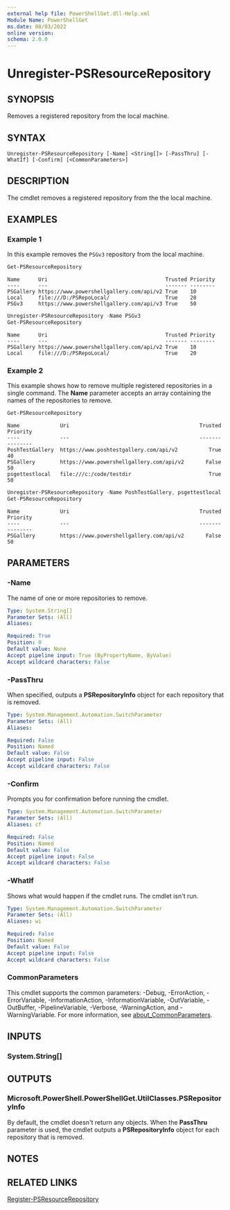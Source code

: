 ```yaml
---
external help file: PowerShellGet.dll-Help.xml
Module Name: PowerShellGet
ms.date: 08/03/2022
online version:
schema: 2.0.0
---
```


# Unregister-PSResourceRepository

## SYNOPSIS
Removes a registered repository from the local machine.

## SYNTAX

```
Unregister-PSResourceRepository [-Name] <String[]> [-PassThru] [-WhatIf] [-Confirm] [<CommonParameters>]
```

## DESCRIPTION

The cmdlet removes a registered repository from the the local machine.

## EXAMPLES

### Example 1

In this example removes the `PSGv3` repository from the local machine.

```powershell
Get-PSResourceRepository
```

```Output
Name      Uri                                      Trusted Priority
----      ---                                      ------- --------
PSGallery https://www.powershellgallery.com/api/v2 True    10
Local     file:///D:/PSRepoLocal/                  True    20
PSGv3     https://www.powershellgallery.com/api/v3 True    50
```

```powershell
Unregister-PSResourceRepository -Name PSGv3
Get-PSResourceRepository
```

```Output
Name      Uri                                      Trusted Priority
----      ---                                      ------- --------
PSGallery https://www.powershellgallery.com/api/v2 True    10
Local     file:///D:/PSRepoLocal/                  True    20
```

### Example 2

This example shows how to remove multiple registered repositories in a single command. The **Name**
parameter accepts an array containing the names of the repositories to remove.

```powershell
Get-PSResourceRepository
```

```Output
Name             Uri                                          Trusted   Priority
----             ---                                          -------   --------
PoshTestGallery  https://www.poshtestgallery.com/api/v2          True         40
PSGallery        https://www.powershellgallery.com/api/v2       False         50
psgettestlocal   file:///c:/code/testdir                         True         50
```

```powershell
Unregister-PSResourceRepository -Name PoshTestGallery, psgettestlocal
Get-PSResourceRepository
```

```Output
Name             Uri                                          Trusted   Priority
----             ---                                          -------   --------
PSGallery        https://www.powershellgallery.com/api/v2       False         50
```

## PARAMETERS

### -Name

The name of one or more repositories to remove.

```yaml
Type: System.String[]
Parameter Sets: (All)
Aliases:

Required: True
Position: 0
Default value: None
Accept pipeline input: True (ByPropertyName, ByValue)
Accept wildcard characters: False
```

### -PassThru

When specified, outputs a **PSRepositoryInfo** object for each repository that is removed.

```yaml
Type: System.Management.Automation.SwitchParameter
Parameter Sets: (All)
Aliases:

Required: False
Position: Named
Default value: False
Accept pipeline input: False
Accept wildcard characters: False
```

### -Confirm

Prompts you for confirmation before running the cmdlet.

```yaml
Type: System.Management.Automation.SwitchParameter
Parameter Sets: (All)
Aliases: cf

Required: False
Position: Named
Default value: False
Accept pipeline input: False
Accept wildcard characters: False
```

### -WhatIf

Shows what would happen if the cmdlet runs. The cmdlet isn't run.

```yaml
Type: System.Management.Automation.SwitchParameter
Parameter Sets: (All)
Aliases: wi

Required: False
Position: Named
Default value: False
Accept pipeline input: False
Accept wildcard characters: False
```

### CommonParameters
This cmdlet supports the common parameters: -Debug, -ErrorAction, -ErrorVariable, -InformationAction, -InformationVariable, -OutVariable, -OutBuffer, -PipelineVariable, -Verbose, -WarningAction, and -WarningVariable. For more information, see [about_CommonParameters](http://go.microsoft.com/fwlink/?LinkID=113216).

## INPUTS

### System.String[]

## OUTPUTS

### Microsoft.PowerShell.PowerShellGet.UtilClasses.PSRepositoryInfo

By default, the cmdlet doesn't return any objects. When the **PassThru** parameter is used, the
cmdlet outputs a **PSRepositoryInfo** object for each repository that is removed.

## NOTES

## RELATED LINKS

[Register-PSResourceRepository](Register-PSResourceRepository.md)
